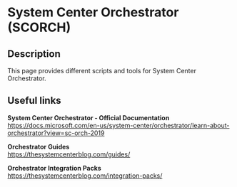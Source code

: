 # System Center Orchestrator (SCORCH)

## Description
This page provides different scripts and tools for System Center Orchestrator.

## Useful links

**System Center Orchestrator - Official Documentation**  
https://docs.microsoft.com/en-us/system-center/orchestrator/learn-about-orchestrator?view=sc-orch-2019

**Orchestrator Guides**  
https://thesystemcenterblog.com/guides/

**Orchestrator Integration Packs**  
https://thesystemcenterblog.com/integration-packs/
